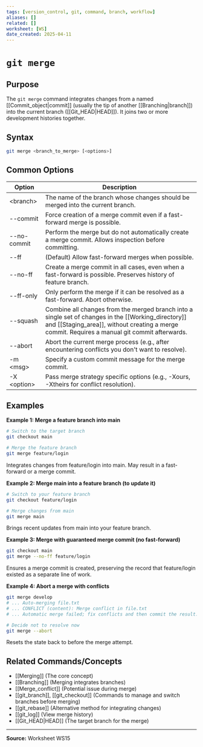 ```yaml
---
tags: [version_control, git, command, branch, workflow]
aliases: []
related: []
worksheet: [WS]
date_created: 2025-04-11
---
```

# ` git merge `

## Purpose

The `git merge` command integrates changes from a named [[Commit_object|commit]] (usually the tip of another [[Branching|branch]]) into the current branch ([[Git_HEAD|HEAD]]). It joins two or more development histories together.

## Syntax

```bash
git merge <branch_to_merge> [<options>]
```

## Common Options

| Option       | Description                                                                                                                                                                                          |
| ------------ | ---------------------------------------------------------------------------------------------------------------------------------------------------------------------------------------------------- |
| \<branch>    | The name of the branch whose changes should be merged into the current branch.                                                                                                                       |
| --commit     | Force creation of a merge commit even if a fast-forward merge is possible.                                                                                                                           |
| --no-commit  | Perform the merge but do not automatically create a merge commit. Allows inspection before committing.                                                                                               |
| --ff         | (Default) Allow fast-forward merges when possible.                                                                                                                                                   |
| --no-ff      | Create a merge commit in all cases, even when a fast-forward is possible. Preserves history of feature branch.                                                                                       |
| --ff-only    | Only perform the merge if it can be resolved as a fast-forward. Abort otherwise.                                                                                                                     |
| --squash     | Combine all changes from the merged branch into a single set of changes in the [[Working_directory]] and [[Staging_area]], without creating a merge commit. Requires a manual git commit afterwards. |
| --abort      | Abort the current merge process (e.g., after encountering conflicts you don't want to resolve).                                                                                                      |
| -m \<msg>    | Specify a custom commit message for the merge commit.                                                                                                                                                |
| -X \<option> | Pass merge strategy specific options (e.g., -Xours, -Xtheirs for conflict resolution).                                                                                                               |

## Examples

**Example 1: Merge a feature branch into main**

```bash
# Switch to the target branch
git checkout main

# Merge the feature branch
git merge feature/login
```
Integrates changes from feature/login into main. May result in a fast-forward or a merge commit.

**Example 2: Merge main into a feature branch (to update it)**

```bash
# Switch to your feature branch
git checkout feature/login

# Merge changes from main
git merge main
```
Brings recent updates from main into your feature branch.

**Example 3: Merge with guaranteed merge commit (no fast-forward)**

```bash
git checkout main
git merge --no-ff feature/login
```
Ensures a merge commit is created, preserving the record that feature/login existed as a separate line of work.

**Example 4: Abort a merge with conflicts**

```bash
git merge develop
# ... Auto-merging file.txt
# ... CONFLICT (content): Merge conflict in file.txt
# ... Automatic merge failed; fix conflicts and then commit the result.

# Decide not to resolve now
git merge --abort
```
Resets the state back to before the merge attempt.

## Related Commands/Concepts

- [[Merging]] (The core concept)
- [[Branching]] (Merging integrates branches)
- [[Merge_conflict]] (Potential issue during merge)
- [[git_branch]], [[git_checkout]] (Commands to manage and switch branches before merging)
- [[git_rebase]] (Alternative method for integrating changes)
- [[git_log]] (View merge history)
- [[Git_HEAD|HEAD]] (The target branch for the merge)
---

**Source:** Worksheet WS15

